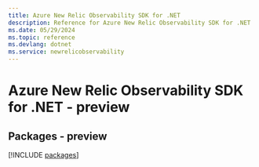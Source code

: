 ```yaml
---
title: Azure New Relic Observability SDK for .NET
description: Reference for Azure New Relic Observability SDK for .NET
ms.date: 05/29/2024
ms.topic: reference
ms.devlang: dotnet
ms.service: newrelicobservability
---
```

# Azure New Relic Observability SDK for .NET - preview
## Packages - preview
[!INCLUDE [packages](new-relic-observability-index.md)]